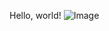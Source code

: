 Hello, world!
![Image](https://cdn.discordapp.com/attachments/1155387332778786887/1224763063891263540/IMG_2498.jpg?ex=661eac7d&is=660c377d&hm=beed26de048e2684b1f41dc6daf76886bff05436ccad244f7a1299bc39dc1679&)
